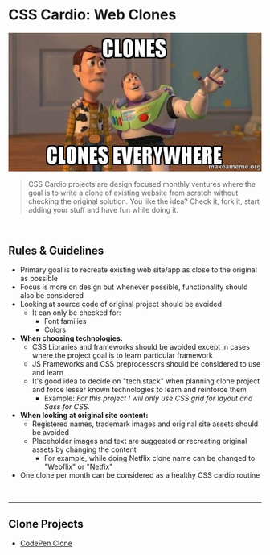 # CSS Cardio: Web Clones
![Clones, clones everywhere](assets/clones_hero.jpg)


> CSS Cardio projects are design focused monthly ventures where the goal is to write a clone of existing website from scratch without checking the original solution. You like the idea? Check it, fork it, start adding your stuff and have fun while doing it.

<br>

## Rules & Guidelines
- Primary goal is to recreate existing web site/app as close to the original as possible
- Focus is more on design but whenever possible, functionality should also be considered
- Looking at source code of original project should be avoided 
  - It can only be checked for:
    - Font families
    - Colors
- **When choosing technologies:**
  - CSS Libraries and frameworks should be avoided except in cases where the project goal is to learn particular framework
  - JS Frameworks and CSS preprocessors should be considered to use and learn
  - It's good idea to decide on "tech stack" when planning clone project and force lesser known technologies to learn and reinforce them
    - Example: _For this project I will only use CSS grid for layout and Sass for CSS._
- **When looking at original site content:**
    - Registered names, trademark images and original site assets should be avoided
    - Placeholder images and text are suggested or recreating original assets by changing the content
      - For example, while doing Netflix clone name can be changed to "Webflix" or "Netfix"
- One clone per month can be considered as a healthy CSS cardio routine 

<br>

- - -

## Clone Projects
* [CodePen Clone](https://github.com/dbilanoski/css-cardio-web-clones/tree/master/clones/codepen_clone)
